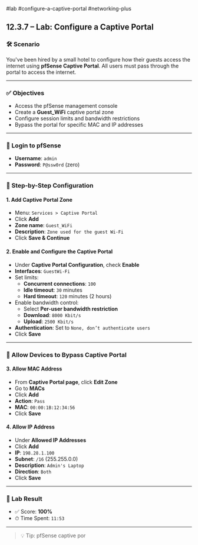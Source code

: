 #lab #configure-a-captive-portal #networking-plus 

## 12.3.7 – Lab: Configure a Captive Portal

### 🛠 Scenario
You've been hired by a small hotel to configure how their guests access the internet using **pfSense Captive Portal**. All users must pass through the portal to access the internet.

---

### ✅ Objectives
- Access the pfSense management console
- Create a **Guest_WiFi** captive portal zone
- Configure session limits and bandwidth restrictions
- Bypass the portal for specific MAC and IP addresses

---

### 🔐 Login to pfSense
- **Username**: `admin`
- **Password**: `P@ssw0rd` (zero)

---

### 🔧 Step-by-Step Configuration

#### 1. Add Captive Portal Zone
- Menu: `Services > Captive Portal`
- Click **Add**
- **Zone name**: `Guest_WiFi`
- **Description**: `Zone used for the guest Wi-Fi`
- Click **Save & Continue**

#### 2. Enable and Configure the Captive Portal
- Under **Captive Portal Configuration**, check **Enable**
- **Interfaces**: `GuestWi-Fi`
- Set limits:
  - **Concurrent connections**: `100`
  - **Idle timeout**: `30` minutes
  - **Hard timeout**: `120` minutes (2 hours)
- Enable bandwidth control:
  - Select **Per-user bandwidth restriction**
  - **Download**: `8000 Kbit/s`
  - **Upload**: `2500 Kbit/s`
- **Authentication**: Set to `None, don’t authenticate users`
- Click **Save**

---

### 🎯 Allow Devices to Bypass Captive Portal

#### 3. Allow MAC Address
- From **Captive Portal page**, click **Edit Zone**
- Go to **MACs**
- Click **Add**
- **Action**: `Pass`
- **MAC**: `00:00:1B:12:34:56`
- Click **Save**

#### 4. Allow IP Address
- Under **Allowed IP Addresses**
- Click **Add**
- **IP**: `198.28.1.100`
- **Subnet**: `/16` (255.255.0.0)
- **Description**: `Admin's Laptop`
- **Direction**: `Both`
- Click **Save**

---

### 🏁 Lab Result
- ✅ Score: **100%**
- ⏱ Time Spent: `11:53`

---

> 💡 Tip: pfSense captive por
